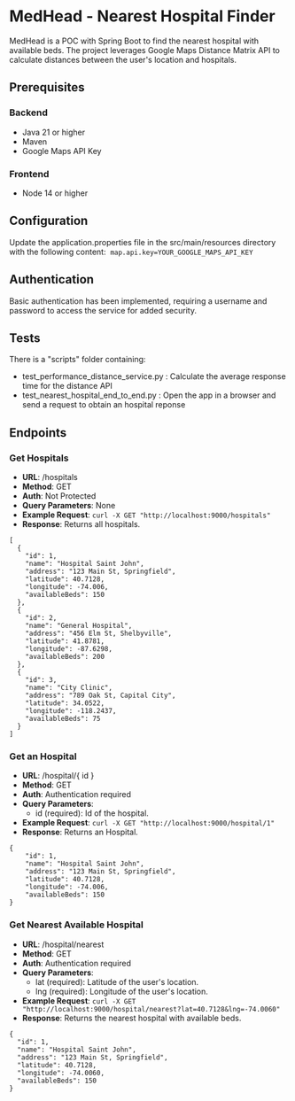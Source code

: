 # MedHead - Nearest Hospital Finder

MedHead is a POC with Spring Boot to find the nearest hospital with available beds. The project leverages Google Maps Distance Matrix API to calculate distances between the user's location and hospitals.

## Prerequisites

### Backend
- Java 21 or higher
- Maven
- Google Maps API Key

### Frontend
- Node 14 or higher 

## Configuration

Update the application.properties file in the src/main/resources directory with the following content:
 ```map.api.key=YOUR_GOOGLE_MAPS_API_KEY```

## Authentication
Basic authentication has been implemented, requiring a username and password to access the service for added security.

## Tests
There is a "scripts" folder containing:
- test_performance_distance_service.py : Calculate the average response time for the distance API
- test_nearest_hospital_end_to_end.py  : Open the app in a browser and send a request to obtain an hospital reponse

## Endpoints

### Get Hospitals
- **URL**: /hospitals
- **Method**: GET
- **Auth**: Not Protected
- **Query Parameters**: None
- **Example Request**: ```curl -X GET "http://localhost:9000/hospitals"```
- **Response**: Returns all hospitals.
```
[
  {
    "id": 1,
    "name": "Hospital Saint John",
    "address": "123 Main St, Springfield",
    "latitude": 40.7128,
    "longitude": -74.006,
    "availableBeds": 150
  },
  {
    "id": 2,
    "name": "General Hospital",
    "address": "456 Elm St, Shelbyville",
    "latitude": 41.8781,
    "longitude": -87.6298,
    "availableBeds": 200
  },
  {
    "id": 3,
    "name": "City Clinic",
    "address": "789 Oak St, Capital City",
    "latitude": 34.0522,
    "longitude": -118.2437,
    "availableBeds": 75
  }
]
```

### Get an Hospital
- **URL**: /hospital/{ id }
- **Method**: GET
- **Auth**: Authentication required
- **Query Parameters**:
    - id (required): Id of the hospital.
- **Example Request**: ```curl -X GET "http://localhost:9000/hospital/1"```
- **Response**: Returns an Hospital.
```
{
    "id": 1,
    "name": "Hospital Saint John",
    "address": "123 Main St, Springfield",
    "latitude": 40.7128,
    "longitude": -74.006,
    "availableBeds": 150
}
```

### Get Nearest Available Hospital
- **URL**: /hospital/nearest
- **Method**: GET
- **Auth**: Authentication required
- **Query Parameters**:
    - lat (required): Latitude of the user's location.
    - lng (required): Longitude of the user's location.
- **Example Request**: ```curl -X GET "http://localhost:9000/hospital/nearest?lat=40.7128&lng=-74.0060"```
- **Response**: Returns the nearest hospital with available beds.
```
{
  "id": 1,
  "name": "Hospital Saint John",
  "address": "123 Main St, Springfield",
  "latitude": 40.7128,
  "longitude": -74.0060,
  "availableBeds": 150
}
```
